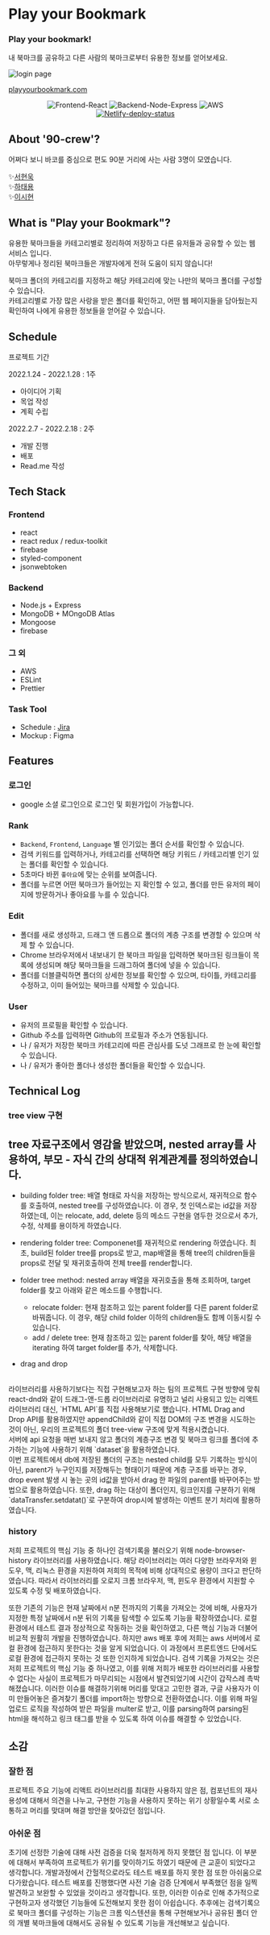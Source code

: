 # Play your Bookmark
### Play your bookmark!
내 북마크를 공유하고 다른 사람의 북마크로부터 유용한 정보를 얻어보세요.

![login page](https://user-images.githubusercontent.com/73685676/154782017-7e99de02-bb05-4a5a-9ba7-585e2e6b4c03.png)

[playyourbookmark.com](https://playyourbookmark.com)
<p align="center">
  <img src="https://img.shields.io/badge/Frontend-React-blue.svg" alt="Frontend-React">
  <img src="https://img.shields.io/badge/Backend-Node%20&%20Express-green.svg" alt="Backend-Node-Express">
  <img src="https://img.shields.io/badge/AWS-deployed-brightgreen" alt="AWS">
  <a href="https://gitkkal.xyz" title="Netlify-deploy-status">
    <img src="https://api.netlify.com/api/v1/badges/b53a6a4d-8634-4f9b-959b-6656ca76c6db/deploy-status" alt="Netlify-deploy-status">
  </a>
</p>

## About '90-crew'?
어쩌다 보니 바코를 중심으로 편도 90분 거리에 사는 사람 3명이 모였습니다.

✨[서현욱](https://github.com/Hyunwooksuh)
<br />
✨[하태용](https://github.com/hatae94)
<br />
✨[이시현](https://github.com/shlee39)

## What is "Play your Bookmark"?
유용한 북마크들을 카테고리별로 정리하여 저장하고 다른 유저들과 공유할 수 있는 웹 서비스 입니다.
<br />
아무렇게나 정리된 북마크들은 개발자에게 전혀 도움이 되지 않습니다!

북마크 폴더의 카테고리를 지정하고 해당 카테고리에 맞는 나만의 북마크 폴더를 구성할 수 있습니다.
<br />
카테고리별로 가장 많은 사랑을 받은 폴더를 확인하고, 어떤 웹 페이지들을 담아뒀는지 확인하여 나에게 유용한 정보들을 얻어갈 수 있습니다.

## Schedule
프로젝트 기간

2022.1.24 - 2022.1.28 : 1주
- 아이디어 기획
- 목업 작성
- 계획 수립

2022.2.7 - 2022.2.18 : 2주
- 개발 진행
- 배포
- Read.me 작성

## Tech Stack
### Frontend
- react
- react redux / redux-toolkit
- firebase
- styled-component
- jsonwebtoken

### Backend
- Node.js + Express
- MongoDB + MOngoDB Atlas
- Mongoose
- firebase

### 그 외
- AWS
- ESLint
- Prettier

### Task Tool
- Schedule : [Jira](https://90crew.atlassian.net/jira/software/projects/MYS/boards/1)
- Mockup : Figma

## Features
### 로그인
- google 소셜 로그인으로 로그인 및 회원가입이 가능합니다.

### Rank
- `Backend`, `Frontend`, `Language` 별 인기있는 폴더 순서를 확인할 수 있습니다.
- 검색 키워드를 입력하거나, 카테고리를 선택하면 해당 키워드 / 카테고리별 인기 있는 폴더를 확인할 수 있습니다.
- 5초마다 바뀐 `좋아요`에 맞는 순위를 보여줍니다.
- 폴더를 누르면 어떤 북마크가 들어있는 지 확인할 수 있고, 폴더를 만든 유저의 페이지에 방문하거나 좋아요를 누를 수 있습니다.

### Edit
- 폴더를 새로 생성하고, 드래그 앤 드롭으로 폴더의 계층 구조를 변경할 수 있으며 삭제 할 수 있습니다.
- Chrome 브라우저에서 내보내기 한 북마크 파일을 입력하면 북마크된 링크들이 목록에 생성되며 해당 북마크들을 드래그하여 폴더에 넣을 수 있습니다.
- 폴더를 더블클릭하면 폴더의 상세한 정보를 확인할 수 있으며, 타이틀, 카테고리를 수정하고, 이미 들어있는 북마크를 삭제할 수 있습니다.

### User
- 유저의 프로필을 확인할 수 있습니다.
- Github 주소를 입력하면 Github의 프로필과 주소가 연동됩니다.
- 나 / 유저가 저장한 북마크 카테고리에 따른 관심사를 도넛 그래프로 한 눈에 확인할 수 있습니다.
- 나 / 유저가 좋아한 폴더나 생성한 폴더들을 확인할 수 있습니다.

## Technical Log
### tree view 구현
tree 자료구조에서 영감을 받았으며, nested array를 사용하여, 부모 - 자식 간의 상대적 위계관계를 정의하였습니다. 
-
-  building folder tree: 배열 형태로 자식을 저장하는 방식으로서, 재귀적으로 함수를 호출하여, nested tree를 구성하였습니다. 이 경우, 첫 인덱스로는 id값을 저장하였는데, 이는 relocate, add, delete 등의 메소드 구현을 염두한 것으로서 추가, 수정, 삭제를 용이하게 하였습니다.
- rendering folder tree: Componenet를 재귀적으로 rendering 하였습니다. 최초, build된 folder tree를 props로 받고, map배열을 통해 tree의 children들을 props로 전달 및 재귀호출하여 전체 tree를 render합니다.
- folder tree method: nested array 배열을 재귀호출을 통해 조회하며, target folder를 찾고 아래와 같은 메소드를 수행합니다.
  - relocate folder: 현재 참조하고 있는 parent folder를 다른 parent folder로 바꿔줍니다. 이 경우, 해당 child folder 이하의 children들도 함께 이동시킬 수 있습니다. 
  - add / delete tree: 현재 참조하고 있는 parent folder를 찾아, 해당 배열을 iterating 하여 target folder를 추가, 삭제합니다.

- drag and drop
<br />
  라이브러리를 사용하기보다는 직접 구현해보고자 하는 팀의 프로젝트 구현 방향에 맞춰 react-dnd와 같이 드래그-앤-드롭 라이브러리로 유명하고 널리 사용되고 있는 리액트 라이브러리 대신, `HTML API`를 직접 사용해보기로 했습니다. HTML Drag and Drop API를 활용하였지만 appendChild와 같이 직접 DOM의 구조 변경을 시도하는 것이 아닌, 우리의 프로젝트의 폴더 tree-view 구조에 맞게 적용시켰습니다.
<br />
서버에 api 요청을 매번 보내지 않고 폴더의 계층구조 변경 및 북마크 링크를 폴더에 추가하는 기능에 사용하기 위해 `dataset`을 활용하였습니다. 
<br />
이번 프로젝트에서 db에 저장된 폴더의 구조는 nested child를 모두 기록하는 방식이 아닌, parent가 누구인지를 저장해두는 형태이기 때문에 계층 구조를 바꾸는 경우, drop event 발생 시 놓는 곳의 id값을 받아서 drag 한 파일의 parent를 바꾸어주는 방법으로 활용하였습니다. 또한, drag 하는 대상이 폴더인지, 링크인지를 구분하기 위해 `dataTransfer.setdatat()`로 구분하여 drop시에 발생하는 이벤트 분기 처리에 활용하였습니다.

### history
저희 프로젝트의 핵심 기능 중 하나인 검색기록을 불러오기 위해 node-browser-history 라이브러리를 사용하였습니다.
해당 라이브러리는 여러 다양한 브라우저와 윈도우, 맥, 리눅스 환경을 지원하여 저희의 목적에 비해 상대적으로 용량이 크다고 판단하였습니다.
따라서 라이브러리를 오로지 크롬 브라우저, 맥, 윈도우 환경에서 지원할 수 있도록 수정 및 배포하였습니다.

또한 기존의 기능은 현재 날짜에서 n분 전까지의 기록을 가져오는 것에 비해, 사용자가 지정한 특정 날짜에서 n분 뒤의 기록을 탐색할 수 있도록 기능을 확장하였습니다.
로컬 환경에서 테스트 결과 정상적으로 작동하는 것을 확인하였고, 다른 핵심 기능과 더불어 비교적 원활히 개발을 진행하였습니다.
하지만 aws 배포 후에 저희는 aws 서버에서 로컬 환경에 접근하지 못한다는 것을 알게 되었습니다.
이 과정에서 프론트엔드 단에서도 로컬 환경에 접근하지 못하는 것 또한 인지하게 되었습니다.
검색 기록을 가져오는 것은 저희 프로젝트의 핵심 기능 중 하나였고, 이를 위해 저희가 배포한 라이브러리를 사용할 수 없다는 사실이 프로젝트가 마무리되는 시점에서 발견되었기에 시간이 갑작스레 촉박해졌습니다.
이러한 이슈를 해결하기위해 머리를 맞대고 고민한 결과, 구글 사용자가 이미 만들어놓은 즐겨찾기 폴더를 import하는 방향으로 전환하였습니다.
이를 위해 파일 업로드 로직을 작성하여 받은 파일을 multer로 받고, 이를 parsing하여 parsing된 html을 해석하고 링크 태그를 받을 수 있도록 하여 이슈를 해결할 수 있었습니다.

## 소감
### 잘한 점
프로젝트 주요 기능에 리액트 라이브러리를 최대한 사용하지 않은 점, 컴포넌트의 재사용성에 대해서 의견을 나누고, 구현한 기능을 사용하지 못하는 위기 상황일수록 서로 소통하고 머리를 맞대며 해결 방안을 찾아갔던 점입니다.

### 아쉬운 점
초기에 선정한 기술에 대해 사전 검증을 더욱 철저하게 하지 못했던 점 입니다. 이 부분에 대해서 부족하여 프로젝트가 위기를 맞이하기도 하였기 때문에 큰 교훈이 되었다고 생각합니다.
개발과정에서 간헐적으로라도 테스트 배포를 하지 못한 점 또한 아쉬움으로 다가왔습니다. 테스트 배포를 진행했다면 사전 기술 검증 단계에서 부족했던 점을 일찍 발견하고 보완할 수 있었을 것이라고
생각합니다.
또한, 이러한 이슈로 인해 추가적으로 구현하고자 생각했던 기능들에 도전해보지 못한 점이 아쉽습니다. 
추후에는 검색기록으로 북마크 폴더를 구성하는 기능은 크롬 익스텐션을 통해 구현해보거나 공유된 폴더 안의 개별 북마크들에 대해서도 공유될 수 있도록 기능을 개선해보고 싶습니다.


